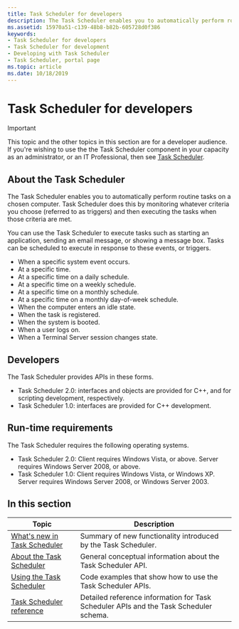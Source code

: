 ```yaml
---
title: Task Scheduler for developers
description: The Task Scheduler enables you to automatically perform routine tasks on a chosen computer. Task Scheduler does this by monitoring whatever criteria you choose (referred to as triggers) and then executing the tasks when those criteria are met.
ms.assetid: 15970a51-c139-48b8-b82b-605728d0f386
keywords:
- Task Scheduler for developers
- Task Scheduler for development
- Developing with Task Scheduler
- Task Scheduler, portal page
ms.topic: article
ms.date: 10/18/2019
---
```


# Task Scheduler for developers

> [!IMPORTANT]
> This topic and the other topics in this section are for a developer audience. If you're wishing to use the the Task Scheduler component in your capacity as an administrator, or an IT Professional, then see [Task Scheduler](/dynamics365/business-central/dev-itpro/developer/devenv-task-scheduler).

## About the Task Scheduler

The Task Scheduler enables you to automatically perform routine tasks on a chosen computer. Task Scheduler does this by monitoring whatever criteria you choose (referred to as triggers) and then executing the tasks when those criteria are met.

You can use the Task Scheduler to execute tasks such as starting an application, sending an email message, or showing a message box. Tasks can be scheduled to execute in response to these events, or triggers. 

- When a specific system event occurs.
- At a specific time.
- At a specific time on a daily schedule.
- At a specific time on a weekly schedule.
- At a specific time on a monthly schedule.
- At a specific time on a monthly day-of-week schedule.
- When the computer enters an idle state.
- When the task is registered.
- When the system is booted.
- When a user logs on.
- When a Terminal Server session changes state.

## Developers

The Task Scheduler provides APIs in these forms.

- Task Scheduler 2.0: interfaces and objects are provided for C++, and for scripting development, respectively.
- Task Scheduler 1.0: interfaces are provided for C++ development.

## Run-time requirements

The Task Scheduler requires the following operating systems.

- Task Scheduler 2.0: Client requires Windows Vista, or above. Server requires Windows Server 2008, or above.
- Task Scheduler 1.0: Client requires Windows Vista, or Windows XP. Server requires Windows Server 2008, or Windows Server 2003.

## In this section

| Topic | Description |
|-|-|
| [What's new in Task Scheduler](what-s-new-in-task-scheduler.md) | Summary of new functionality introduced by the Task Scheduler. |
| [About the Task Scheduler](about-the-task-scheduler.md) | General conceptual information about the Task Scheduler API. |
| [Using the Task Scheduler](using-the-task-scheduler.md) | Code examples that show how to use the Task Scheduler APIs. |
| [Task Scheduler reference](task-scheduler-reference.md) | Detailed reference information for Task Scheduler APIs and the Task Scheduler schema. |
